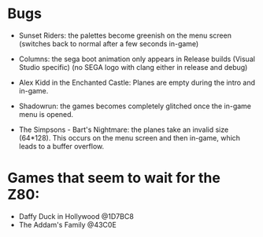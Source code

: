 # Bugs

- Sunset Riders: the palettes become greenish on the menu screen
                 (switches back to normal after a few seconds in-game)

- Columns: the sega boot animation only appears in Release builds (Visual Studio specific)
           (no SEGA logo with clang either in release and debug)

- Alex Kidd in the Enchanted Castle: Planes are empty during the intro and in-game.

- Shadowrun: the games becomes completely glitched once the in-game menu is opened.

- The Simpsons - Bart's Nightmare: the planes take an invalid size (64*128). This occurs on
the menu screen and then in-game, which leads to a buffer overflow.

# Games that seem to wait for the Z80:

- Daffy Duck in Hollywood @1D7BC8
- The Addam's Family @43C0E

